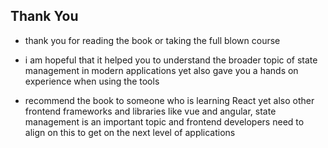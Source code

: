 ## Thank You

- thank you for reading the book or taking the full blown course
- i am hopeful that it helped you to understand the broader topic of state management in modern applications yet also gave you a hands on experience when using the tools

- recommend the book to someone who is learning React yet also other frontend frameworks and libraries like vue and angular, state management is an important topic and frontend developers need to align on this to get on the next level of applications